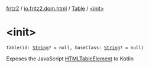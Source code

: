 [fritz2](../../index.md) / [io.fritz2.dom.html](../index.md) / [Table](index.md) / [&lt;init&gt;](./-init-.md)

# &lt;init&gt;

`Table(id: `[`String`](https://kotlinlang.org/api/latest/jvm/stdlib/kotlin/-string/index.html)`? = null, baseClass: `[`String`](https://kotlinlang.org/api/latest/jvm/stdlib/kotlin/-string/index.html)`? = null)`

Exposes the JavaScript [HTMLTableElement](https://developer.mozilla.org/en/docs/Web/API/HTMLTableElement) to Kotlin

